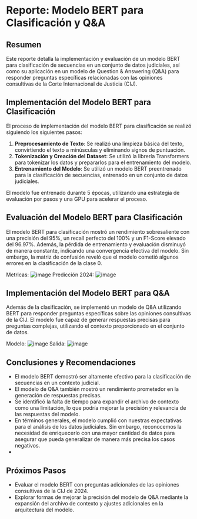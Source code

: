 # Reporte: Modelo BERT para Clasificación y Q&A

## Resumen
Este reporte detalla la implementación y evaluación de un modelo BERT para clasificación de secuencias en un conjunto de datos judiciales, así como su aplicación en un modelo de Question & Answering (Q&A) para responder preguntas específicas relacionadas con las opiniones consultivas de la Corte Internacional de Justicia (CIJ).

## Implementación del Modelo BERT para Clasificación
El proceso de implementación del modelo BERT para clasificación se realizó siguiendo los siguientes pasos:

1. **Preprocesamiento de Texto**: Se realizó una limpieza básica del texto, convirtiendo el texto a minúsculas y eliminando signos de puntuación.
2. **Tokenización y Creación del Dataset**: Se utilizó la librería Transformers para tokenizar los datos y prepararlos para el entrenamiento del modelo.
3. **Entrenamiento del Modelo**: Se utilizó un modelo BERT preentrenado para la clasificación de secuencias, entrenado en un conjunto de datos judiciales.

El modelo fue entrenado durante 5 épocas, utilizando una estrategia de evaluación por pasos y una GPU para acelerar el proceso.

## Evaluación del Modelo BERT para Clasificación
El modelo BERT para clasificación mostró un rendimiento sobresaliente con una precisión del 95%, un recall perfecto del 100% y un F1-Score elevado del 96.97%. Además, la pérdida de entrenamiento y evaluación disminuyó de manera constante, indicando una convergencia efectiva del modelo. Sin embargo, la matriz de confusión reveló que el modelo cometió algunos errores en la clasificación de la clase 0.

Metricas:
![image](https://github.com/pardo2410/ProyectoFinalBootcampBigData/assets/10873597/78845095-1796-4442-aa35-de8ed9fbf702)
Predicción 2024:
![image](https://github.com/pardo2410/ProyectoFinalBootcampBigData/assets/10873597/45c6b97b-6093-4512-82a6-1519a0d745f4)


## Implementación del Modelo BERT para Q&A
Además de la clasificación, se implementó un modelo de Q&A utilizando BERT para responder preguntas específicas sobre las opiniones consultivas de la CIJ. El modelo fue capaz de generar respuestas precisas para preguntas complejas, utilizando el contexto proporcionado en el conjunto de datos.

Modelo:
![image](https://github.com/pardo2410/ProyectoFinalBootcampBigData/assets/10873597/8e068c92-22ca-454f-9ea2-55e42058b5fd)
Salida:
![image](https://github.com/pardo2410/ProyectoFinalBootcampBigData/assets/10873597/fba2d620-0bcf-4b23-b6b5-d4ce7ed87f00)

## Conclusiones y Recomendaciones
- El modelo BERT demostró ser altamente efectivo para la clasificación de secuencias en un contexto judicial.
- El modelo de Q&A también mostró un rendimiento prometedor en la generación de respuestas precisas.
- Se identificó la falta de tiempo para expandir el archivo de contexto como una limitación, lo que podría mejorar la precisión y relevancia de las respuestas del modelo.
- En términos generales, el modelo cumplió con nuestras expectativas para el análisis de los datos judiciales. Sin embargo, reconocemos la necesidad de enriquecerlo con una mayor cantidad de datos para asegurar que pueda generalizar de manera más precisa los casos negativos.
- 
## Próximos Pasos
- Evaluar el modelo BERT con preguntas adicionales de las opiniones consultivas de la CIJ de 2024.
- Explorar formas de mejorar la precisión del modelo de Q&A mediante la expansión del archivo de contexto y ajustes adicionales en la arquitectura del modelo.
